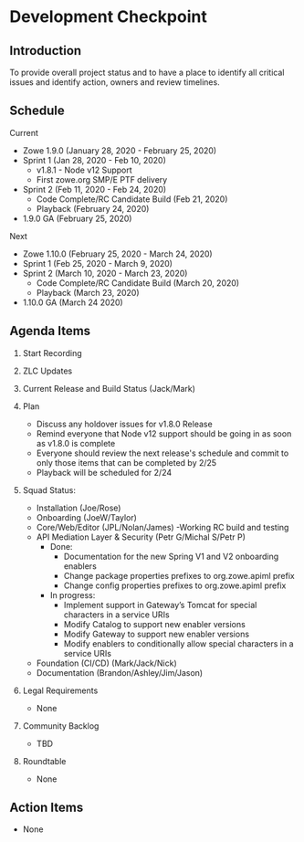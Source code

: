 # Development Checkpoint

Introduction
------------
To provide overall project status and to have a place to identify all critical issues and identify action, owners and review timelines.

Schedule
--------

Current
- Zowe 1.9.0 (January 28, 2020 - February 25, 2020)
- Sprint 1 (Jan 28, 2020 - Feb 10, 2020)
    - v1.8.1 - Node v12 Support
    - First zowe.org SMP/E PTF delivery
- Sprint 2 (Feb 11, 2020 - Feb 24, 2020)
    - Code Complete/RC Candidate Build (Feb 21, 2020)
    - Playback (February 24, 2020)
- 1.9.0 GA (February 25, 2020)

Next
- Zowe 1.10.0 (February 25, 2020 - March 24, 2020)
- Sprint 1 (Feb 25, 2020 - March 9, 2020)
- Sprint 2 (March 10, 2020 - March 23, 2020)
    - Code Complete/RC Candidate Build (March 20, 2020)
    - Playback (March 23, 2020)
- 1.10.0 GA (March 24 2020)

Agenda Items
------------
1. Start Recording
2. ZLC Updates
3. Current Release and Build Status (Jack/Mark)
4. Plan
     - Discuss any holdover issues for v1.8.0 Release
     - Remind everyone that Node v12 support should be going in as soon as v1.8.0 is complete
     - Everyone should review the next release's schedule and commit to only those items that can be completed by 2/25
     - Playback will be scheduled for 2/24
5. Squad Status:
    - Installation (Joe/Rose)
    - Onboarding (JoeW/Taylor)
    - Core/Web/Editor (JPL/Nolan/James)
        -Working RC build and testing 
    - API Mediation Layer & Security (Petr G/Michal S/Petr P)
      - Done:    
        - Documentation for the new Spring V1 and V2 onboarding enablers                   
        - Change package properties prefixes to org.zowe.apiml prefix 
        - Change config properties prefixes to org.zowe.apiml prefix        
      - In progress:
        - Implement support in Gateway’s Tomcat for special characters in a service URIs      
        - Modify Catalog to support new enabler versions
        - Modify Gateway to support new enabler versions
        - Modify enablers to conditionally allow special characters in a service URIs        
    - Foundation (CI/CD) (Mark/Jack/Nick)
    - Documentation (Brandon/Ashley/Jim/Jason)

6. Legal Requirements
    - None

7. Community Backlog
    - TBD
8. Roundtable
    - None

Action Items
------------
- None
